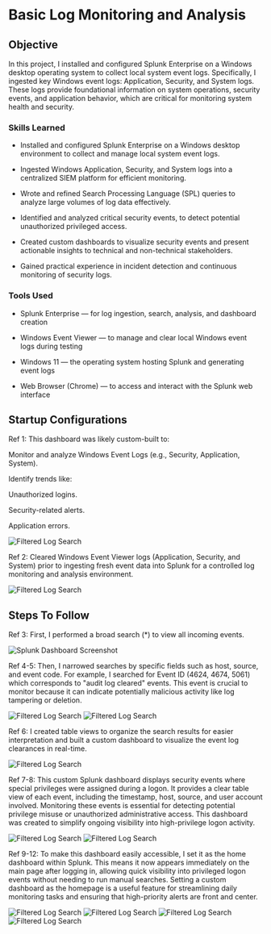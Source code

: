 # Basic Log Monitoring and Analysis	

## Objective

In this project, I installed and configured Splunk Enterprise on a Windows desktop operating system to collect local system event logs. Specifically, I ingested key Windows event logs: Application, Security, and System logs. These logs provide foundational information on system operations, security events, and application behavior, which are critical for monitoring system health and security.


### Skills Learned

- Installed and configured Splunk Enterprise on a Windows desktop environment to collect and manage local system event logs.

- Ingested Windows Application, Security, and System logs into a centralized SIEM platform for efficient monitoring.

- Wrote and refined Search Processing Language (SPL) queries to analyze large volumes of log data effectively.

- Identified and analyzed critical security events, to detect potential unauthorized privileged access.

- Created custom dashboards to visualize security events and present actionable insights to technical and non-technical stakeholders.

- Gained practical experience in incident detection and continuous monitoring of security logs.


### Tools Used

- Splunk Enterprise — for log ingestion, search, analysis, and dashboard creation

- Windows Event Viewer — to manage and clear local Windows event logs during testing

- Windows 11 — the operating system hosting Splunk and generating event logs

- Web Browser (Chrome) — to access and interact with the Splunk web interface

## Startup Configurations

Ref 1: This dashboard was likely custom-built to:

Monitor and analyze Windows Event Logs (e.g., Security, Application, System).

Identify trends like:

Unauthorized logins.

Security-related alerts.

Application errors.

![Filtered Log Search](https://i.imgur.com/unwrWZ9.png)


Ref 2: Cleared Windows Event Viewer logs (Application, Security, and System) prior to ingesting fresh event data into Splunk for a controlled log monitoring and analysis environment.

![Filtered Log Search](https://i.imgur.com/IZj0TUP.png)

## Steps To Follow

Ref 3: First, I performed a broad search (*) to view all incoming events.

![Splunk Dashboard Screenshot](https://i.imgur.com/lmiDd1U.png)

Ref 4-5: Then, I narrowed searches by specific fields such as host, source, and event code. For example, I searched for Event ID (4624, 4674, 5061) which corresponds to "audit log cleared" events. This event is crucial to monitor because it can indicate potentially malicious activity like log tampering or deletion.

![Filtered Log Search](https://i.imgur.com/2fboJW9.png)
![Filtered Log Search](https://i.imgur.com/dj96gra.png)

Ref 6: I created table views to organize the search results for easier interpretation and built a custom dashboard to visualize the event log clearances in real-time.

![Filtered Log Search](https://i.imgur.com/KkPWv4m.png)

Ref 7-8: This custom Splunk dashboard displays security events where special privileges were assigned during a logon. It provides a clear table view of each event, including the timestamp, host, source, and user account involved. Monitoring these events is essential for detecting potential privilege misuse or unauthorized administrative access. This dashboard was created to simplify ongoing visibility into high-privilege logon activity.

![Filtered Log Search](https://i.imgur.com/46nV44r.png)
![Filtered Log Search](https://i.imgur.com/NLBcCFK.png)

Ref 9-12: To make this dashboard easily accessible, I set it as the home dashboard within Splunk. This means it now appears immediately on the main page after logging in, allowing quick visibility into privileged logon events without needing to run manual searches. Setting a custom dashboard as the homepage is a useful feature for streamlining daily monitoring tasks and ensuring that high-priority alerts are front and center.

![Filtered Log Search](https://i.imgur.com/QFkJTFJ.png)
![Filtered Log Search](https://i.imgur.com/OnD8GGA.png)
![Filtered Log Search](https://i.imgur.com/nmgxyCZ.png)
![Filtered Log Search](https://i.imgur.com/1HInLoi.png)
